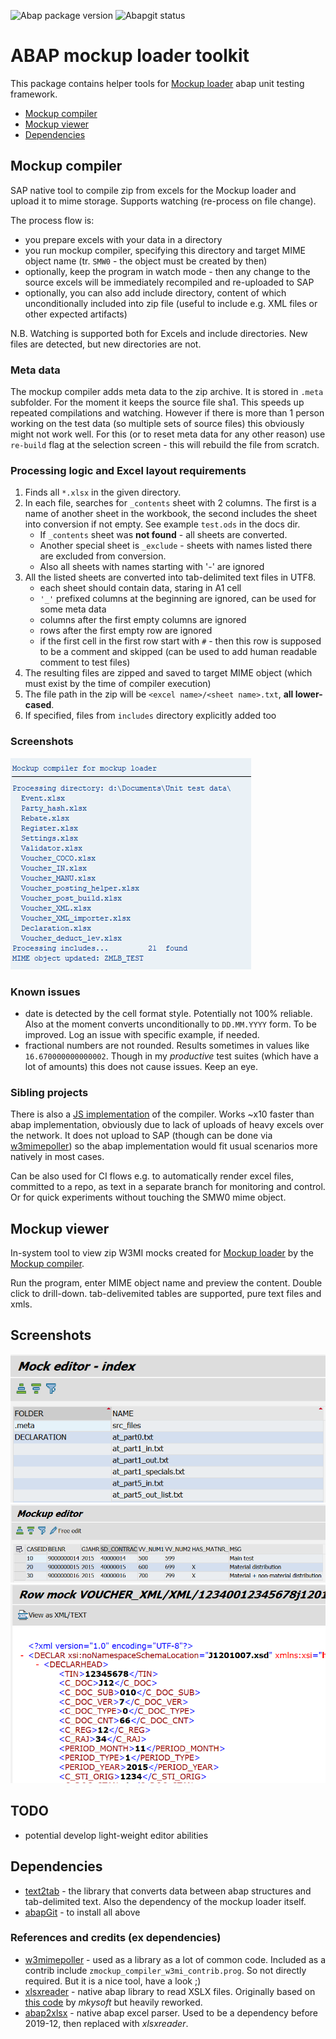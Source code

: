 ![Abap package version](https://img.shields.io/endpoint?url=https://shield.abap.space/version-shield-json/github/sbcgua/mockup_loader_toolkit/src/zif_mlt_commons.intf.abap/version)
![Abapgit status](https://github.com/sbcgua/mockup_loader_toolkit/workflows/Run%20abaplint/badge.svg)

# ABAP mockup loader toolkit

This package contains helper tools for [Mockup loader](https://github.com/sbcgua/mockup_loader) abap unit testing framework.

- [Mockup compiler](#mockup-compiler)
- [Mockup viewer](#mockup-viewer)
- [Dependencies](#dependencies)

## Mockup compiler

SAP native tool to compile zip from excels for the Mockup loader and upload it to mime storage. Supports watching (re-process on file change).

The process flow is:
- you prepare excels with your data in a directory
- you run mockup compiler, specifying this directory and target MIME object name (tr. `SMW0` - the object must be created by then)
- optionally, keep the program in watch mode - then any change to the source excels will be immediately recompiled and re-uploaded to SAP
- optionally, you can also add include directory, content of which unconditionally included into zip file (useful to include e.g. XML files or other expected artifacts)

N.B. Watching is supported both for Excels and include directories. New files are detected, but new directories are not.

### Meta data

The mockup compiler adds meta data to the zip archive. It is stored in `.meta` subfolder. For the moment it keeps the source file sha1. This speeds up repeated compilations and watching. However if there is more than 1 person working on the test data (so multiple sets of source files) this obviously might not work well. For this (or to reset meta data for any other reason) use `re-build` flag at the selection screen - this will rebuild the file from scratch.

### Processing logic and Excel layout requirements

1. Finds all `*.xlsx` in the given directory.
2. In each file, searches for `_contents` sheet with 2 columns. The first is a name of another sheet in the workbook, the second includes the sheet into conversion if not empty. See example `test.ods` in the docs dir.
    - If `_contents` sheet was **not found** - all sheets are converted.
    - Another special sheet is `_exclude` - sheets with names listed there are excluded from conversion.
    - Also all sheets with names starting with '-' are ignored
3. All the listed sheets are converted into tab-delimited text files in UTF8.
    - each sheet should contain data, staring in A1 cell
    - `'_'` prefixed columns at the beginning are ignored, can be used for some meta data
    - columns after the first empty columns are ignored
    - rows after the first empty row are ignored
    - if the first cell in the first row start with `#` - then this row is supposed to be a comment and skipped (can be used to add human readable comment to test files)
4. The resulting files are zipped and saved to target MIME object (which must exist by the time of compiler execution)
5. The file path in the zip will be `<excel name>/<sheet name>.txt`, **all lower-cased**.
6. If specified, files from `includes` directory explicitly added too

### Screenshots

![screenshot](docs/compiler-screenshot.png)

### Known issues

- date is detected by the cell format style. Potentially not 100% reliable. Also at the moment converts unconditionally to `DD.MM.YYYY` form. To be improved. Log an issue with specific example, if needed.
- fractional numbers are not rounded. Results sometimes in values like `16.670000000000002`. Though in my *productive* test suites (which have a lot of amounts) this does not cause issues. Keep an eye.

### Sibling projects

There is also a [JS implementation](https://github.com/sbcgua/mockup-compiler-js) of the compiler. Works ~x10 faster than abap implementation, obviously due to lack of uploads of heavy excels over the network. It does not upload to SAP (though can be done via [w3mimepoller](https://github.com/sbcgua/abap_w3mi_poller)) so the abap implementation would fit usual scenarios more natively in most cases. 

Can be also used for CI flows e.g. to automatically render excel files, committed to a repo, as text in a separate branch for monitoring and control. Or for quick experiments without touching the SMW0 mime object.

## Mockup viewer

In-system tool to view zip W3MI mocks created for [Mockup loader](https://github.com/sbcgua/mockup_loader) by the [Mockup compiler](#mockup-compiler).

Run the program, enter MIME object name and preview the content. Double click to drill-down. tab-delivemited tables are supported, pure text files and xmls.

## Screenshots

![screenshot-index](docs/viewer-index.png)
![screenshot-table](docs/viewer-table.png)
![screenshot-xml](docs/viewer-xml.png)

## TODO
- potential develop light-weight editor abilities

## Dependencies
- [text2tab](https://github.com/sbcgua/abap_data_parser) - the library that converts data between abap structures and tab-delimited text. Also the dependency of the mockup loader itself.
- [abapGit](https://github.com/larshp/abapGit) - to install all above

### References and credits (ex dependencies)
- [w3mimepoller](https://github.com/sbcgua/abap_w3mi_poller) - used as a library as a lot of common code. Included as a contrib include `zmockup_compiler_w3mi_contrib.prog`. So not directly required. But it is a nice tool, have a look ;)
- [xlsxreader](https://github.com/sbcgua/xlsxreader/tree/custom) - native abap library to read XSLX files. Originally based on [this code](https://github.com/mkysoft/xlsxreader) by *mkysoft* but heavily reworked.
- [abap2xlsx](https://github.com/ivanfemia/abap2xlsx) - native abap excel parser. Used to be a dependency before 2019-12, then replaced with *xlsxreader*.